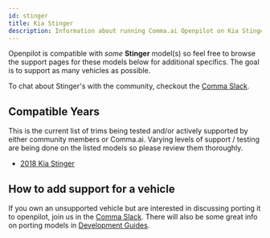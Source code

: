 ```yaml
---
id: stinger
title: Kia Stinger
description: Information about running Comma.ai Openpilot on Kia Stinger vehicles.
---
```


Openpilot is compatible with *some* **Stinger** model(s) so feel free to browse the support pages for these models below for additional specifics.
The goal is to support as many vehicles as possible.

To chat about Stinger's with the community, checkout the  [Comma Slack](https://slack.comma.ai).
## Compatible Years

This is the current list of trims being tested and/or actively supported by either community members or Comma.ai.
Varying levels of support / testing are being done on the listed models so please review them thoroughly.

* [2018 Kia Stinger](/vehicles/kia/stinger/2018-kia-stinger/)

## How to add support for a vehicle

If you own an unsupported vehicle but are interested in discussing porting it to openpilot, join us in the [Comma Slack](https://slack.comma.ai).
There will also be some great info on porting models in [Development Guides](../../development/guides/).

